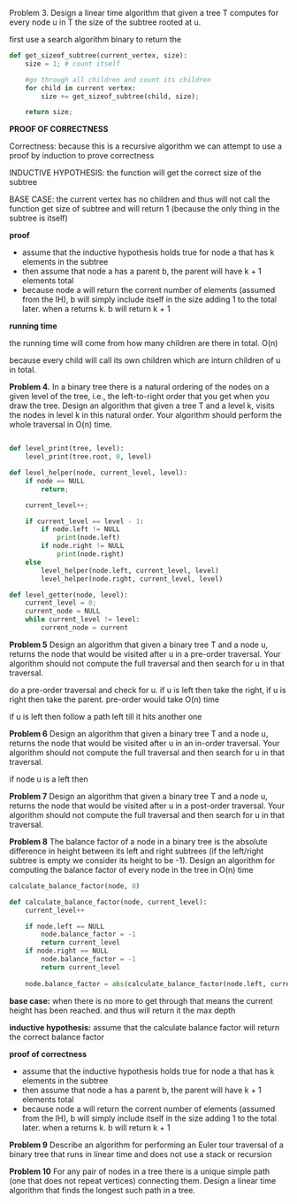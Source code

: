  Problem 3. Design a linear time algorithm that given a tree T computes for every node u in T the size of the subtree rooted at u.

first use a search algorithm binary to return the 

```python
def get_sizeof_subtree(current_vertex, size):
	size = 1; # count itself

	#go through all children and count its children
	for child in current vertex:
		size += get_sizeof_subtree(child, size);

	return size;
```

**PROOF OF CORRECTNESS**

Correctness: because this is a recursive algorithm we can attempt to use a proof by induction to prove correctness

INDUCTIVE HYPOTHESIS: the function will get the correct size of the subtree

BASE CASE: the current vertex has no children and thus will not call the function get size of subtree and will return 1 (because the only thing in the subtree is itself)

**proof**
- assume that the inductive hypothesis holds true for node a that has k elements in the subtree
- then assume that node a has a parent b, the parent will have k + 1 elements total
- because node a will return the corrent number of elements (assumed from the IH), b will simply include itself in the size adding 1 to the total later. when a returns k. b will return k + 1

**running time**

the running time will come from how many children are there in total. O(n)

because every child will call its own children which are inturn children of u in total. 

**Problem 4.** In a binary tree there is a natural ordering of the nodes on a given level of the tree, i.e., the left-to-right order that you get when you draw the tree. Design an algorithm that given a tree T and a level k, visits the nodes in level k in this natural order. Your algorithm should perform the whole traversal in O(n) time.

```python

def level_print(tree, level):
	level_print(tree.root, 0, level)

def level_helper(node, current_level, level):
	if node == NULL
		return;

	current_level++;

	if current_level == level - 1:
		if node.left != NULL 
			print(node.left)
		if node.right != NULL 
			print(node.right)
	else
		level_helper(node.left, current_level, level)
		level_helper(node.right, current_level, level)

def level_getter(node, level):
	current_level = 0;
	current_node = NULL
	while current_level != level:
		current_node = current 

```

**Problem 5** Design an algorithm that given a binary tree T and a node u, returns the node that would be visited after u in a pre-order traversal. Your algorithm should not compute the full traversal and then search for u in that traversal. 

do a pre-order traversal and check for u. if u is left then take the right, if u is right then take the parent. pre-order would take O(n) time

if u is left then follow a path left till it hits another one

**Problem 6** Design an algorithm that given a binary tree T and a node u, returns the node that would be visited after u in an in-order traversal. Your algorithm should not compute the full traversal and then search for u in that traversal. 

if node u is a left then 

**Problem 7** Design an algorithm that given a binary tree T and a node u, returns the node that would be visited after u in a post-order traversal. Your algorithm should not compute the full traversal and then search for u in that traversal. 

**Problem 8** The balance factor of a node in a binary tree is the absolute difference in height between its left and right subtrees (if the left/right subtree is empty we consider its height to be -1). Design an algorithm for computing the balance factor of every node in the tree in O(n) time

```python
calculate_balance_factor(node, 0)

def calculate_balance_factor(node, current_level):
	current_level++

	if node.left == NULL 
		node.balance_factor = -1
		return current_level
	if node.right == NULL
		node.balance_factor = -1
		return current_level
	
	node.balance_factor = abs(calculate_balance_factor(node.left, current_level) - calculate_balance_factor(node.right, current_level))
```

**base case:** when there is no more to get through that means the current height has been reached. and thus will return it the max depth

**inductive hypothesis:** assume that the calculate balance factor will return the correct balance factor

**proof of correctness**
- assume that the inductive hypothesis holds true for node a that has k elements in the subtree
- then assume that node a has a parent b, the parent will have k + 1 elements total
- because node a will return the corrent number of elements (assumed from the IH), b will simply include itself in the size adding 1 to the total later. when a returns k. b will return k + 1

**Problem 9** Describe an algorithm for performing an Euler tour traversal of a binary tree that runs in linear time and does not use a stack or recursion


**Problem 10** For any pair of nodes in a tree there is a unique simple path (one that does not repeat vertices) connecting them. Design a linear time algorithm that finds the longest such path in a tree.